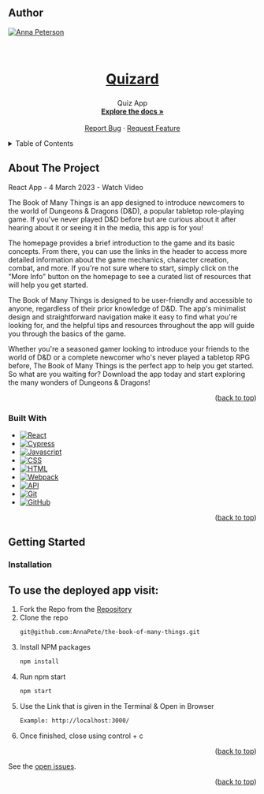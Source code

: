 <a name="readme-top"></a>

## Author
 [![Anna Peterson][Anna-badge]][Anna-url]

<br />

  <a href="https://github.com/AnnaPete/the-book-of-many-things">
    <h1 align="center">Quizard</h1>
  </a>

<h3 align="center"></h3>

  <p align="center">
    Quiz App 
    <br />
    <a href="https://github.com/AnnaPete/the-book-of-many-things"><strong>Explore the docs »</strong></a>
    <br />
    <br />
    <a href="https://github.com/AnnaPete/the-book-of-many-things/issues">Report Bug</a>
    ·
    <a href="https://github.com/AnnaPete/the-book-of-many-things/issues">Request Feature</a>
  </p>
</div>

<details>
  <summary>Table of Contents</summary>
  <ol>
    <li>
      <a href="#about-the-project">About The Project</a>
      <ul>
        <li><a href="#built-with">Built With</a></li>
      </ul>
    </li>
    <li>
      <a href="#getting-started">Getting Started</a>
      <ul>
        <li><a href="#installation">Installation</a></li>
      </ul>
    </li>
  </ol>
</details>

## About The Project

React App - 4 March 2023 - Watch Video


The Book of Many Things is an app designed to introduce newcomers to the world of Dungeons & Dragons (D&D), a popular tabletop role-playing game. If you've never played D&D before but are curious about it after hearing about it or seeing it in the media, this app is for you!

The homepage provides a brief introduction to the game and its basic concepts. From there, you can use the links in the header to access more detailed information about the game mechanics, character creation, combat, and more. If you're not sure where to start, simply click on the "More Info" button on the homepage to see a curated list of resources that will help you get started.

The Book of Many Things is designed to be user-friendly and accessible to anyone, regardless of their prior knowledge of D&D. The app's minimalist design and straightforward navigation make it easy to find what you're looking for, and the helpful tips and resources throughout the app will guide you through the basics of the game.

Whether you're a seasoned gamer looking to introduce your friends to the world of D&D or a complete newcomer who's never played a tabletop RPG before, The Book of Many Things is the perfect app to help you get started. So what are you waiting for? Download the app today and start exploring the many wonders of Dungeons & Dragons!

<p align="right">(<a href="#readme-top">back to top</a>)</p>

### Built With
- [![React][React]][react-url] 
- [![Cypress]][Cypress-url]
- [![Javascript][javascript.js]][javascript-url]
- [![CSS][css]][css-url]
- [![HTML][html]][html-url]
- [![Webpack][webpack]][webpack-url]
- [![API][api]][api-url]
- [![Git][git]][git-url]
- [![GitHub][github]][github-url]

<p align="right">(<a href="#readme-top">back to top</a>)</p>

## Getting Started

### Installation
## To use the deployed app visit: 

1. Fork the Repo from the [Repository](https://github.com/AnnaPete/the-book-of-many-things)
2. Clone the repo
   ```sh
   git@github.com:AnnaPete/the-book-of-many-things.git
   ```
3. Install NPM packages
   ```sh
   npm install
   ```
4. Run npm start
   ```sh
   npm start
   ```
5. Use the Link that is given in the Terminal & Open in Browser
   ```sh
   Example: http://localhost:3000/
   ```
6. Once finished, close using control + c

<p align="right">(<a href="#readme-top">back to top</a>)</p>


See the [open issues](https://github.com/AnnaPete/the-book-of-many-things/issues).


<p align="right">(<a href="#readme-top">back to top</a>)</p>

[Anna-badge]: https://img.shields.io/badge/-Anna%20Peterson-Purple
[Anna-url]: https://github.com/AnnaPete
[React]: https://img.shields.io/badge/-ReactJs-61DAFB?logo=react&logoColor=white&style=for-the-badge
[react-url]: https://reactjs.org/
[mocha]: https://img.shields.io/badge/Mocha-FF2D20?style=for-the-badge&logo=mocha&logoColor=white
[mocha-url]: https://mochajs.org/
[Cypress]: https://img.shields.io/badge/CYPRESS-000000?style=for-the-badge&logo=cypress&logoColor=purple
[Cypress-url]: https://www.cypress.io/
[chai]: https://img.shields.io/badge/Chai-20232A?style=for-the-badge&logo=chai&logoColor=61DAFB
[chai-url]: https://www.chaijs.com/
[webpack]: https://img.shields.io/badge/Webpack-563D7C?style=for-the-badge&logo=webpack&logoColor=white
[webpack-url]: https://webpack.js.org/
[css]: https://img.shields.io/badge/CSS-000000?style=for-the-badge&logo=css&logoColor=white
[css-url]: https://www.w3.org/Style/CSS/Overview.en.html
[html]: https://img.shields.io/badge/HTML-4A4A55?style=for-the-badge&logo=HTML&logoColor=FF3E00
[html-url]: https://www.w3schools.com/howto/howto_make_a_website.asp
[javascript.js]: https://img.shields.io/badge/JavaScript-0769AD?style=for-the-badge&logo=javascript&logoColor=white
[javascript-url]: https://www.javascript.com/
[api]: https://img.shields.io/badge/API-15EA75?style=for-the-badge&logo=HTML&logoColor=FF3E00
[api-url]: https://www.w3schools.com/js/js_api_intro.asp
[github]: https://img.shields.io/badge/GitHub-22043C?style=for-the-badge&logo=github&logoColor=FF3E00
[github-url]: https://github.com/
[git]: https://img.shields.io/badge/Git-2E0305?style=for-the-badge&logo=git&logoColor=FF3E00
[git-url]: https://git-scm.com/

